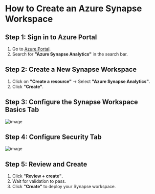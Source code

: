 # How to Create an Azure Synapse Workspace  

## Step 1: Sign in to Azure Portal  
1. Go to [Azure Portal](https://portal.azure.com/).  
2. Search for **"Azure Synapse Analytics"** in the search bar.  

## Step 2: Create a New Synapse Workspace  
1. Click on **"Create a resource"** → Select **"Azure Synapse Analytics"**.  
2. Click **"Create"**.  

## Step 3: Configure the Synapse Workspace  Basics Tab
![image](https://github.com/user-attachments/assets/ec8c0e5b-4574-4a08-9962-51c9ecda214e)

## Step 4: Configure Security Tab

 ![image](https://github.com/user-attachments/assets/1bb95c74-bda5-46bf-a62d-37d7a5cf795d)

## Step 5: Review and Create  
1. Click **"Review + create"**.  
2. Wait for validation to pass.  
3. Click **"Create"** to deploy your Synapse workspace.

